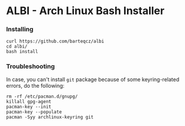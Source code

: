 # ALBI - Arch Linux Bash Installer

### Installing

```
curl https://github.com/barteqcz/albi
cd albi/
bash install
```

### Troubleshooting

In case, you can't install `git` package because of some keyring-related errors, do the following:

```
rm -rf /etc/pacman.d/gnupg/
killall gpg-agent
pacman-key --init
pacman-key --populate
pacman -Syy archlinux-keyring git
```
